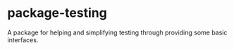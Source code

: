 # package-testing
A package for helping and simplifying testing through providing some basic interfaces.
